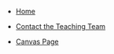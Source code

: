<!-- _navbar.md -->

* [Home](/#demystifying-programming-dp)

* [Contact the Teaching Team](mailto:demystifying_programming_ta@mit.edu?Subject=Demystifying%20Progamming%20(DP))
* [Canvas Page](https://canvas.mit.edu/courses/3133)